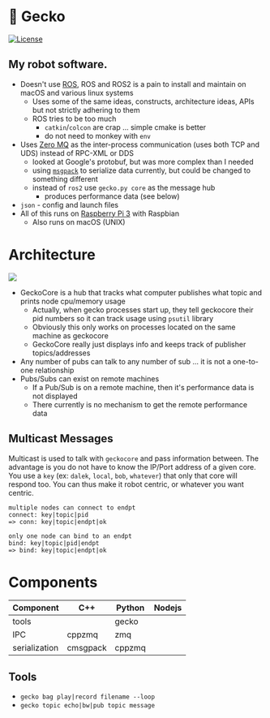 # :lizard: Gecko

[![License](https://img.shields.io/pypi/l/pygecko.svg)](https://pypi.python.org/pypi/pygecko/)

## My robot software.

- Doesn't use [ROS](http://ros.org), ROS and ROS2 is a pain to install and maintain
on macOS and various linux systems
    - Uses some of the same ideas, constructs, architecture ideas, APIs but
    not strictly adhering to them
    - ROS tries to be too much
        - `catkin`/`colcon` are crap ... simple cmake is better
        - do not need to monkey with `env`
- Uses [Zero MQ](http://http://zeromq.org/) as the inter-process communication
(uses both TCP and UDS) instead of RPC-XML or DDS
    - looked at Google's protobuf, but was more complex than I needed
    - using [`msgpack`](https://msgpack.org/index.html) to serialize data currently,
    but could be changed to something different  
    - instead of `ros2` use `gecko.py core` as the message hub
        - produces performance data (see below)
- `json` - config and launch files
- All of this runs on [Raspberry Pi 3](http://www.raspberrypi.org) with Raspbian
    - Also runs on macOS (UNIX)

# Architecture

![](pics/multiprocess-2.png)

- GeckoCore is a hub that tracks what computer publishes what topic and prints
node cpu/memory usage
    - Actually, when gecko processes start up, they tell geckocore their pid
    numbers so it can track usage using `psutil` library
    - Obviously this only works on processes located on the same machine as geckocore
    - GeckoCore really just displays info and keeps track of publisher topics/addresses
- Any number of pubs can talk to any number of sub ... it is not a one-to-one relationship
- Pubs/Subs can exist on remote machines
    - If a Pub/Sub is on a remote machine, then it's performance data is not displayed
    - There currently is no mechanism to get the remote performance data


## Multicast Messages

Multicast is used to talk with `geckocore` and pass information between. The
advantage is you do not have to know the IP/Port address of a given core. You
use a `key` (ex: `dalek`, `local`, `bob`, `whatever`) that only that core will
respond too. You can thus make it robot centric, or whatever you want centric.

```
multiple nodes can connect to endpt
connect: key|topic|pid
=> conn: key|topic|endpt|ok

only one node can bind to an endpt
bind: key|topic|pid|endpt
=> bind: key|topic|endpt|ok
```

# Components

| Component | C++ | Python | Nodejs |
|-----------|-----|--------|--------|
| tools     |     | gecko  |        |
| IPC       | cppzmq | zmq | |
| serialization | cmsgpack | cppzmq | |

## Tools

- `gecko bag play|record filename --loop`
- `gecko topic echo|bw|pub topic message`
